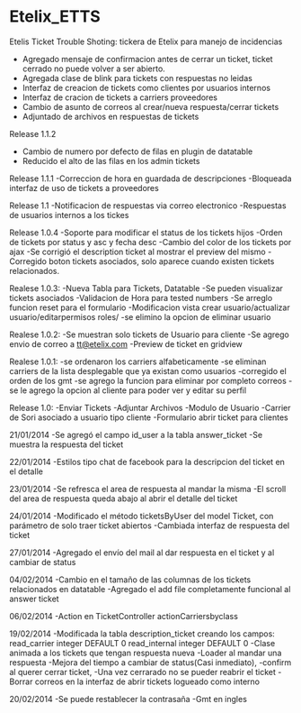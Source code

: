 Etelix_ETTS
===========

Etelis Ticket Trouble Shoting: tickera de Etelix para manejo de incidencias
- Agregado mensaje de confirmacion antes de cerrar un ticket, ticket cerrado no puede volver a ser abierto.
- Agregada clase de blink para tickets con respuestas no leidas
- Interfaz de creacion de tickets como clientes por usuarios internos
- Interfaz de cracion de tickets a carriers proveedores
- Cambio de asunto de correos al crear/nueva respuesta/cerrar tickets
- Adjuntado de archivos en respuestas de tickets

Release 1.1.2
- Cambio de numero por defecto de filas en plugin de datatable
- Reducido el alto de las filas en los admin tickets

Release 1.1.1
-Correccion de hora en guardada de descripciones
-Bloqueada interfaz de uso de tickets a proveedores

Release 1.1
-Notificacion de respuestas via correo electronico
-Respuestas de usuarios internos a los tickes

Release 1.0.4
-Soporte para modificar el status de los tickets hijos
-Orden de tickets por status y asc y fecha desc
-Cambio del color de los tickets por ajax
-Se corrigió el description ticket al mostrar el preview del mismo
-Corregido boton tickets asociados, solo aparece cuando existen tickets relacionados.

Realese 1.0.3:
-Nueva Tabla para Tickets, Datatable
-Se pueden visualizar tickets asociados
-Validacion de Hora para tested numbers
-Se arreglo funcion reset para el formulario
-Modificacion vista crear usuario/actualizar usuario/editarpermisos roles/
-se elimino la opcion de eliminar usuario

Realese 1.0.2:
-Se muestran solo tickets de Usuario para cliente
-Se agrego envio de correo a tt@etelix.com
-Preview de ticket en gridview

Realese 1.0.1:
-se ordenaron los carriers alfabeticamente
-se eliminan carriers de la lista desplegable que ya existan como usuarios
-corregido el orden de los gmt
-se agrego la funcion para eliminar por completo correos
-se le agrego la opcion al cliente para poder ver y editar su perfil

Release 1.0:
-Enviar Tickets 
-Adjuntar Archivos
-Modulo de Usuario
-Carrier de Sori asociado a usuario tipo cliente
-Formulario abrir ticket para clientes

21/01/2014
-Se agregó el campo id_user a la tabla answer_ticket
-Se muestra la respuesta del ticket

22/01/2014
-Estilos tipo chat de facebook para la descripcion del ticket en el detalle

23/01/2014
-Se refresca el area de respuesta al mandar la misma
-El scroll del area de respuesta queda abajo al abrir el detalle del ticket

24/01/2014
-Modificado el método ticketsByUser del model Ticket, con parámetro de solo traer
ticket abiertos
-Cambiada interfaz de respuesta del ticket

27/01/2014
-Agregado el envío del mail al dar respuesta en el ticket y al cambiar de status

04/02/2014
-Cambio en el tamaño de las columnas de los tickets relacionados en datatable
-Agregado el add file completamente funcional al answer ticket

06/02/2014
-Action en TicketController actionCarriersbyclass

19/02/2014
-Modificada la tabla description_ticket creando los campos: 
 read_carrier integer DEFAULT 0 read_internal integer DEFAULT 0
-Clase animada a los tickets que tengan respuesta nueva
-Loader al mandar una respuesta
-Mejora del tiempo a cambiar de status(Casi inmediato),
-confirm al querer cerrar ticket,
-Una vez cerrarado no se pueder reabrir el ticket
-Borrar correos en la interfaz de abrir tickets logueado como interno

20/02/2014
-Se puede restablecer la contrasaña
-Gmt en ingles